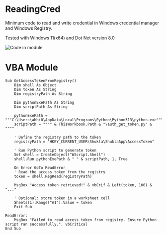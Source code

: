 # ReadingCred

Minimum code to read and write credential in Windows credential manager and Windows Registry.

Tested with Windows 11(x64) and Dot Net version 8.0

![Code in module](/Code-in-module.png)
# VBA Module   
  
```vbscript
Sub GetAccessTokenFromRegistry()
    Dim shell As Object
    Dim token As String
    Dim registryPath As String
    
    Dim pythonExePath As String
    Dim scriptPath As String

    pythonExePath = """C:\Users\abhi0\AppData\Local\Programs\Python\Python313\python.exe"""
    scriptPath = """" & ThisWorkbook.Path & "\auth_get_token.py" & """"

    ' Define the registry path to the token
    registryPath = "HKEY_CURRENT_USER\Shukla\ShuklaApp\AccessToken"

    ' Run Python script to generate token
    Set shell = CreateObject("WScript.Shell")
    shell.Run pythonExePath & " " & scriptPath, 1, True

    On Error GoTo ReadError
    ' Read the access token from the registry
    token = shell.RegRead(registryPath)

    MsgBox "Access token retrieved!" & vbCrLf & Left(token, 100) & "..."

    ' Optional: store token in a worksheet cell
    Sheets(1).Range("A1").Value = token
    Exit Sub

ReadError:
    MsgBox "Failed to read access token from registry. Ensure Python script ran successfully.", vbCritical
End Sub
```



